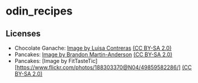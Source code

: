 # odin_recipes
## Licenses
* Chocolate Ganache: [Image by Luisa Contreras](https://www.flickr.com/photos/96588603@N02/9202311620) [(CC BY-SA 2.0)](https://commons.wikimedia.org/wiki/File:00_Ganach%C3%A9_de_chocolate.jpg)
* Pancakes: [Image by Brandon Martin-Anderson](https://www.flickr.com/photos/ewedistrict/23110406/) [(CC BY-SA 2.0)](https://commons.wikimedia.org/w/index.php?curid=500747)
* Pancakes: [Image by FitTasteTic][https://www.flickr.com/photos/188303370@N04/49859582286/] [(CC BY-SA 2.0)](https://commons.wikimedia.org/wiki/File:Strawberry_Smoothie.jpg)